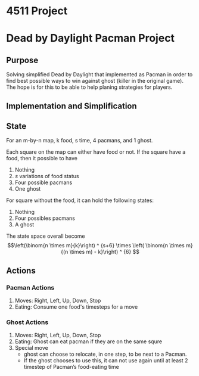 # 4511 Project
# Dead by Daylight Pacman Project

## Purpose

Solving simplified Dead by Daylight that implemented as Pacman in order to find best possible ways to win against ghost (killer in the original game). The hope is for this to be able to help planing strategies for players. 

## Implementation and Simplification

## State

For an m-by-n map, k food, s time, 4 pacmans, and 1 ghost.

Each square on the map can either have food or not. If the square have a food, then it possible to have
1. Nothing
2. $s$ variations of food status
3. Four possible pacmans
4. One ghost

For square without the food, it can hold the following states:
1. Nothing
2. Four possibles pacmans
3. A ghost

The state space overall become
$$\left(\binom{n \times m}{k}\right) ^ {s+6} \times \left( \binom{n \times m}{(n \times m) - k}\right) ^ {6} $$


## Actions

### Pacman Actions
1. Moves: Right, Left, Up, Down, Stop
2. Eating: Consume one food's timesteps for a move

### Ghost Actions
1. Moves: Right, Left, Up, Down, Stop
2. Eating: Ghost can eat pacman if they are on the same squre
3. Special move
   - ghost can choose to relocate, in one step, to be next to a Pacman.
   - If the ghost chooses to use this, it can not use again until at least 2 timestep of Pacman’s food-eating time
